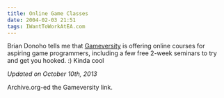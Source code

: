 ```yaml
---
title: Online Game Classes
date: 2004-02-03 21:51
tags: IWantToWorkAtEA.com
---
```

Brian Donoho tells me that [Gameversity][1] is offering online courses for aspiring game programmers, including a few free 2-week seminars to try and get you hooked. :) Kinda cool

*Updated on October 10th, 2013*

Archive.org-ed the Gameversity link.

 [1]: http://web.archive.org/web/20040110205755/http://www.gameversity.com/index.html
